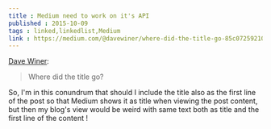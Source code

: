 ```yaml
---
title : Medium need to work on it's API
published : 2015-10-09
tags : linked,linkedlist,Medium
link : https://medium.com/@davewiner/where-did-the-title-go-85c072592109
---
```


[Dave Winer](https://medium.com/u/558d5adfd7f7):

> Where did the title go?

So, I'm in this conundrum that should I include the title also as the first line of the post so that Medium shows it as title when viewing the post content, but then my blog's view would be weird with same text both as title and the first line of the content !